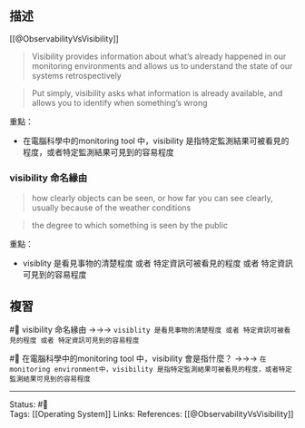 ## 描述


[[@ObservabilityVsVisibility]]
> Visibility provides information about what’s already happened in our monitoring environments and allows us to understand the state of our systems retrospectively

> Put simply, visibility asks what information is already available, and allows you to identify when something’s wrong


重點：
- 在電腦科學中的monitoring tool 中，visibility 是指特定監測結果可被看見的程度，或者特定監測結果可見到的容易程度


### visibility 命名緣由

> how clearly objects can be seen, or how far you can see clearly, usually because of the weather conditions

> the degree to which something is seen by the public

重點：
- visiblity 是看見事物的清楚程度 或者 特定資訊可被看見的程度 或者 特定資訊可見到的容易程度


## 複習

#🧠 visibility 命名緣由 ->->-> `visiblity 是看見事物的清楚程度 或者 特定資訊可被看見的程度 或者 特定資訊可見到的容易程度`
<!--SR:!2023-04-20,66,230-->

#🧠 在電腦科學中的monitoring tool 中，visibility 會是指什麼？ ->->-> `在monitoring environment中，visibility 是指特定監測結果可被看見的程度，或者特定監測結果可見到的容易程度`
<!--SR:!2023-04-04,25,230-->



---
Status: #🌱  
Tags:
[[Operating System]]
Links:
References:
[[@ObservabilityVsVisibility]]